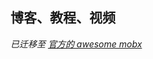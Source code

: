 ## 博客、教程、视频

*已迁移至 [官方的 awesome mobx](https://github.com/mobxjs/awesome-mobx/blob/master/README-CN.md#%E5%8F%91%E8%A1%A8%E4%BD%9C%E5%93%81)*
